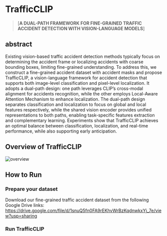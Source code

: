 # TrafficCLIP 
> [**A DUAL-PATH FRAMEWORK FOR FINE-GRAINED TRAFFIC ACCIDENT DETECTION WITH VISION-LANGUAGE MODELS**]

## abstract 
Existing vision-based traffic accident detection methods typically focus on determining the accident frame or localizing accidents with coarse bounding boxes, limiting fine-grained understanding.
To address this, we construct a fine-grained accident dataset with accident masks and propose TrafficCLIP, a vision-language framework for accident detection that supports both image-level classification and pixel-level localization. It adopts a dual-path design:  one path leverages CLIP’s cross-modal alignment for accidents recognition, while the other employs Local-Aware Attention Mechanism to enhance localization. The dual-path design separates classification and localization to focus on global and local features respectively, while the shared vision encoder provides unified representations to both paths, enabling task-specific features extraction and complementary learning. Experiments show that TrafficCLIP achieves an optimal balance between classification, localization, and real-time performance, while also supporting early anticipation.

## Overview of TrafficCLIP
![overview](https://github.com/sophia35/TrafficCLIP/main/TrafficCLIP.png)

## How to Run
### Prepare your dataset
Download our fine-grained traffic accident dataset from the following Google Drive links:
https://drive.google.com/file/d/1snuQ5fn0FA9rEKhvWrBzKqdnwkxYj_7e/view?usp=sharing
### Run TrafficCLIP






